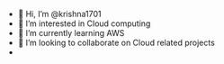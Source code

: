 - 👋 Hi, I’m @krishna1701
- 👀 I’m interested in Cloud computing
- 🌱 I’m currently learning AWS
- 💞️ I’m looking to collaborate on Cloud related projects
- 


<!---
krishna1701/krishna1701 is a ✨ special ✨ repository because its `README.md` (this file) appears on your GitHub profile.
You can click the Preview link to take a look at your changes.
--->
